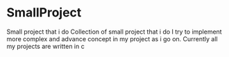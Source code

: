 # SmallProject
Small project that i do 
Collection of small project that i do
I try to implement more complex and advance concept in my project as i go on. 
Currently all my projects are written in c
